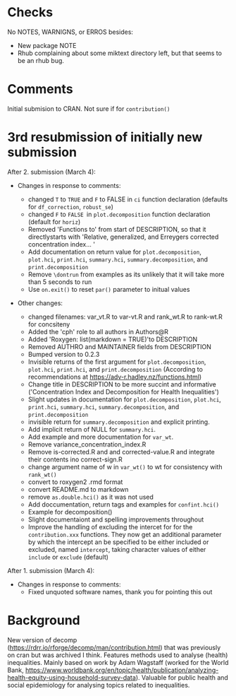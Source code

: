 # Checks

No NOTES, WARNIGNS, or ERROS besides: 
- New package NOTE
- Rhub complaining about some miktext directory left, but that seems to be an rhub bug.


# Comments
Initial submision to CRAN. Not sure if for `contribution()`



# 3rd resubmission of initially new submission




After 2. submission (March 4):



* Changes in response to comments:
    * changed `T` to `TRUE` and `F` to FALSE in `ci` function declaration (defaults for `df_correction`, `robust_se`)
    * changed `F` to `FALSE `in `plot.decomposition` function declaration (default for `horiz`)
    * Removed 'Functions to' from start of DESCRIPTION, so that it directlystarts with 'Relative, generalized, and Erreygers
    corrected concentration index... '
    * Add documentation on return value for `plot.decomposition`, `plot.hci`, `print.hci`, `summary.hci`, `summary.decomposition`, and `print.decomposition`
    * Remove `\dontrun` from examples as its unlikely that it will take more than 5 seconds to run 
    * Use `on.exit()` to reset `par()` parameter to initual values

* Other changes:
    * changed filenames: var_vt.R to var-vt.R and rank_wt.R to rank-wt.R for concsiteny
    * Added the 'cph' role to all authors in Authors@R
    * Added 'Roxygen: list(markdown = TRUE)'to DESCRIPTION
    * Removed AUTHRO and MAINTAINER fields from DESCRIPTION
    * Bumped version to 0.2.3
    * Invisible returns of the first argument for `plot.decomposition`, `plot.hci`, `print.hci`, and `print.decomposition` (According to recommendations at https://adv-r.hadley.nz/functions.html)
    * Change title in DESCRIPTION to be more succint and informative ('Concentration Index and Decomposition for Health Inequalities')
    * Slight updates in documentation for `plot.decomposition`, `plot.hci`, `print.hci`, `summary.hci`, `summary.decomposition`, and `print.decomposition`
    * invisible return for `summary.decomposition` and explicit printing.
    * Add implicit return of NULL for `summary.hci`.
    * Add example and more documentation for `var_wt`.
    * Remove variance_concentration_index.R
    * Remove is-corrected.R and and corrected-value.R and integrate their contents ino correct-sign.R
    * change argument name of   w in `var_wt()` to wt for consistency with `rank_wt()`
    * convert to roxygen2 .rmd format
    * convert README.md to markdown
    * remove `as.double.hci()` as it was not used
    * Add doccumentation, return tags and examples for `confint.hci()`
    * Example for decomposition()
    * Slight documentaiont and spelling improvements throughout
    * Improve the handling of excluding the intercet for for the `contribution.xxx` functions. They now get an additional parameter by which the intercept an be specified to be either included or excluded, named `intercept`, taking character values of either `include` or `exclude` (default)



After 1. submission (March 4):

* Changes in response to comments:
    * Fixed unquoted software names, thank you for pointing this out




# Background

New version of decomp (https://rdrr.io/rforge/decomp/man/contribution.html) that was previously on cran but was archived I think. Features methods used to analyse (health) inequalities. Mainly based on work by Adam Wagstaff (worked for the World Bank, https://www.worldbank.org/en/topic/health/publication/analyzing-health-equity-using-household-survey-data). Valuable for public health and social epidemiology for analysing topics related to inequalities.
